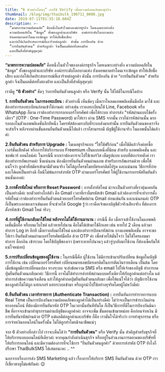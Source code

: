 ```yaml
---
title: “6 ตัวอย่างโดนๆ” การใช้ Verify เพื่อความปลอดภัยของธุรกิจ
thumbnail: /blog/img/thaibulk_190711_0008.jpg
date: 2019-07-11T01:55:18.604Z
description: >-
  “มาตรการความปลอดภัย” คือหนึ่งในหัวใจขององค์กรธุรกิจ โดยเฉพาะอย่างยิ่ง
  ความปลอดภัยใน “ข้อมูล” ทั้งของลูกค้าและบริษัท  องค์กรระดับโลกบางแห่ง
  ยังเคยพลาดท่าโดนเจาะข้อมูล ทำให้เสียชื่อเสียง
  และก่อให้เกิดประสบการณ์ที่เลวร้ายต่อลูกค้า  ดังนั้น การป้องกัน ด้วย
  “การยืนยันตัวตน” สำหรับลูกค้า จึงเป็นผลดีต่อทั้งสองฝ่าย
  และเป็นสิ่งที่สำคัญสุดๆค่ะ
---
```

**“มาตรการความปลอดภัย”** คือหนึ่งในหัวใจขององค์กรธุรกิจ
โดยเฉพาะอย่างยิ่ง ความปลอดภัยใน “ข้อมูล” ทั้งของลูกค้าและบริษัท
 องค์กรระดับโลกบางแห่ง ยังเคยพลาดท่าโดนเจาะข้อมูล ทำให้เสียชื่อเสียง และก่อให้เกิดประสบการณ์ที่เลวร้ายต่อลูกค้า
 ดังนั้น การป้องกัน ด้วย “การยืนยันตัวตน” สำหรับลูกค้า จึงเป็นผลดีต่อทั้งสองฝ่าย และเป็นสิ่งที่สำคัญสุดๆค่ะ

เรามีดู **“6 ตัวอย่าง”** ชัดๆ ว่าการยืนยันตัวตนลูกค้า หรือ Verify นั้น ใช้ได้ดีในกรณีใดบ้าง

**1. การยืนยันตัวตน ในการลงทะเบียน :** ตัวอย่างนี้ เห็นชัดๆ เมื่อเราโหลดแอพพลิเคชั่นมือถือ มาใช้ และต้องทำการลงทะเบียนก่อนเข้าใช้งานค่ะ อย่างเช่น เราลงทะเบียนใช้ Line, Facebook หรือ WhatsApp ก็ตาม เราต้องทำการกรอกเบอร์โทรศัพท์ เพื่อให้ระบบ ทำการส่ง "รหัสผ่านแบบใช้ครั้งเดียว" (OTP : One-Time Password) มาให้เรา ผ่าน SMS จากนั้น เราก็นำรหัสผ่านนั้น มากรอกลงในตัวแอพพลิเคชั่นอีกทีหนึ่ง โดยรหัสต้องตรงกับที่ระบบส่งมาเท่านั้น การยืนยันตัวตนของเราจึงจะสำเร็จ หลังจากผ่านขั้นตอนยืนยันตัวตนนี้ไปแล้ว เราก็สามารถมี บัญชีผู้ใช้งานจริง ในแอพนั้นได้แล้วค่ะ



**2.ยืนยันตัวตน สำหรับการ Upgrade :** โมเดลธุรกิจแบบ “ให้ใช้ฟรีก่อน” เมื่อใช้ดีแล้วจึงค่อยซื้อเวอร์ชั่นเสียตังค์ หรือการให้บริการแบบ Freemium เป็นแบบหนึ่งที่นิยม สำหรับ แอพพลิเคชั่น และซอฟแวร์ ออนไลน์ค่ะ ในกรณีนี้ หากเราต้องการจะไปใช้เซอร์วิส เต็มรูปแบบ แบบที่ต้องจ่ายตังค์ เราต้องทำการอัพเกรดค่ะ ซึ่งแน่นอน ต้องมีการยืนยันตัวตนผ่านแอพ สำหรับการอัพเกรดด้วย เพื่อให้แน่ใจว่า ลูกค้าที่สมัครเข้ามามีตัวตนจริง ไม่ได้ถูกใครขโมยบัตรเครดิตไปรูด และแน่นอน วิธีการที่ง่าย และได้ผลเป็นอย่างดี ก็หนีไม่พ้นการส่งรหัส OTP ผ่านเบอร์โทรศัพท์ ให้ผู้ใช้งานกรอกรหัสยืนยันตัวตนนั่นเองค่ะ



**3.การตั้งรหัสใหม่ หรือการ Reset Password :** การตั้งรหัสใหม่ น่าจะเป็นตัวอย่างที่เราคุ้นเคยกันเป็นอย่างดีค่ะ ยกตัวอย่างใกล้ตัว คือ Gmail เวลาที่เราลืมรหัสเข้า Gmail แล้วต้องการที่จะทำการตั้งรหัสใหม่ เราต้องทำการยืนยันตัวตนด้วยเบอร์โทรศัพท์ผ่าน Gmail ก่อนเช่นกัน และแน่นอนค่ะ OTP ก็เป็นพระเอกของเราเช่นเคย ที่จะช่วยให้ Google รู้ว่า เราคือเจ้าของบัญชีตัวจริงเสียงจริง ที่ต้องการตั้งรหัสเข้า Gmail ใหม่ จริงๆ



**4.การที่ผู้ใช้งานกลับมาใช้ใหม่ หลังจากไม่ได้ใช้งานมานาน :** กรณีนี้ คือ เมื่อเราเข้าใช้งานในแอพพลิเคชั่นมือถือ หรือบนเว็บไซต์ แล้วหายไปนาน คือไม่ได้เข้ามาใช้อีกเลย เช่น หายไป 2 เดือน แล้วมาทำการ Log in อีกที เมื่อเรากลับมาใช้ใหม่ และต้องทำการป้อนรหัสผ่าน บางแอพพลิเคชั่น อาจจะขอให้เรา ยืนยันตัวตนผ่านเบอร์โทรศัพท์มือถือ ด้วย OTP ค่ะ เพื่อช่วยให้มั่นใจว่า ไม่ใช่ใครแอมมาทำการ ล็อกอิน เข้าระบบ โดยใช้บัญชีของเรา (เพราะหายไปนานๆ แล้วจู่ๆกลับมาใช้งาน ก็ต้องเช็คกันให้แน่ใจหน่อย)



**5.การปรับเปลี่ยนข้อมูลของผู้ใช้งาน :** ในกรณีนี้คือ ผู้ใช้งาน ได้มีการเข้ามาปรับเปลี่ยน ข้อมูลในบัญชีการใช้งาน เช่น เปลี่ยนเบอร์โทรศัพท์ เปลี่ยนหมายเลขบัตรเครดิตในการตัดเงินรายเดือน เป็นต้น โดยเมื่อข้อมูลมีการเปลี่ยนแปลง ทางระบบ จะส่งข้อความ SMS หรือ email ไปให้เจ้าของบัญชี ทำการกดปุ่มยืนยันตัวตนกลับมาค่ะ วิธีการนี้ อาจไม่ได้ทำการส่งรหัสผ่านแบบครั้งเดียวให้กับลูกค้าแต่อย่างใด แต่ทำการส่งข้อความแจ้งเตือน แล้วให้ลูกค้ากดปุ่มยืนยันตัวตนกลับมา เพื่อให้แน่ใจได้ว่า บัญชีการใช้งานของลูกค้าไม่ได้ถูก แฮกเกอร์ แฮกระบบเข้ามา หรือถูกนำไปใช้อย่างทุจริตโดยผู้ไม่หวังดีค่ะ



**6.ยืนยันตัวตน เวลาทำรายการ (Authenticate Transaction) :** การยืนยันการทำรายการแบบ Real Time เป็นการป้องกันความปลอดภัยของลูกค้าได้เป็นอย่างดีค่ะ ไม่ว่าจะเป็นการชำระเงินผ่านทางออนไลน์ ที่ต้องมีการยืนยันรหัส OTP ในเวลานั้นทันทีทันใด ก็เป็นวิธีการที่ดีในการป้องกันมิฉาชีพ ที่อาจจะเข้ามาทำธุรกรรมผ่านบัญชีของลูกค้าค่ะ อาจจะเพิ่ม ขั้นตอนเข้ามาหน่อย คือก่อนจ่ายเงิน มีการยืนยันรหัสผ่านด้วย OTP แต่ผลดีต่อลูกค้าและบริษัท ก็คือ เรามั่นใจได้จริงว่า การทำธุรกรรม หรือการจ่ายเงินออนไลน์ในครั้งนั้น ไม่ได้ถูกทำโดยมิจฉาชีพแน่ๆ



จาก 6 ตัวอย่างที่กล่าวไป เราจะเห็นได้ว่า **“การยืนยันตัวตน”** หรือ Verify นั้น สำคัญสำหรับธุรกิจที่ให้บริการแบบออนไลน์ทีเดียวค่ะ หากคุณกำลังดำเนินธุรกิจ หรืออยู่ในส่วนงานการตลาดของบริษัทที่ให้บริการออนไลน์ และมีความต้องการที่จะใช้การ “ยืนยันตัวตนลูกค้า” ด้วยการส่งรหัส OTP ยังไงก็ปรึกษา ThaiBulkSMS ได้เสมอนะคะ .. ^^

นอกจากเรื่องการส่ง SMS Marketing แล้ว เรื่องการให้บริการ SMS ยืนยันตัวตน ด้วย OTP เราก็เชี่ยวชาญไม่แพ้กันค่ะ 😉
